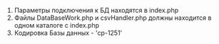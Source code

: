 1. Параметры подключения к БД находятся в index.php
2. Файлы DataBaseWork.php и csvHandler.php должны находится в одном каталоге с index.php
3. Кодировка Базы данных - 'cp-1251'
